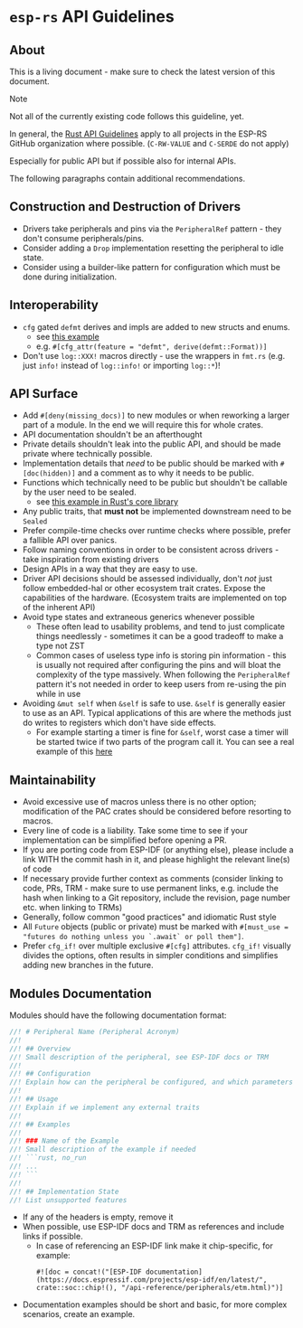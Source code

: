 # `esp-rs` API Guidelines

## About

This is a living document - make sure to check the latest version of this document.

> [!NOTE]
> Not all of the currently existing code follows this guideline, yet.

In general, the [Rust API Guidelines](https://rust-lang.github.io/api-guidelines) apply to all projects in the ESP-RS GitHub organization where possible. (`C-RW-VALUE` and `C-SERDE` do not apply)

Especially for public API but if possible also for internal APIs.

The following paragraphs contain additional recommendations.

## Construction and Destruction of Drivers

- Drivers take peripherals and pins via the `PeripheralRef` pattern - they don't consume peripherals/pins.
- Consider adding a `Drop` implementation resetting the peripheral to idle state.
- Consider using a builder-like pattern for configuration which must be done during initialization.

## Interoperability

- `cfg` gated `defmt` derives and impls are added to new structs and enums.
    - see [this example](https://github.com/esp-rs/esp-hal/blob/df2b7bd8472cc1d18db0d9441156575570f59bb3/esp-hal/src/spi/mod.rs#L15)
    - e.g. `#[cfg_attr(feature = "defmt", derive(defmt::Format))]`
- Don't use `log::XXX!` macros directly - use the wrappers in `fmt.rs` (e.g. just `info!` instead of `log::info!` or importing `log::*`)!

## API Surface

- Add `#[deny(missing_docs)]` to new modules or when reworking a larger part of a module. In the end we will require this for whole crates.
- API documentation shouldn't be an afterthought
- Private details shouldn't leak into the public API, and should be made private where technically possible.
- Implementation details that _need_ to be public should be marked with `#[doc(hidden)]` and a comment as to why it needs to be public.
- Functions which technically need to be public but shouldn't be callable by the user need to be sealed.
    - see [this example in Rust's core library](https://github.com/rust-lang/rust/blob/044a28a4091f2e1a5883f7fa990223f8b200a2cd/library/core/src/error.rs#L89-L100)
- Any public traits, that **must not** be implemented downstream need to be `Sealed`
- Prefer compile-time checks over runtime checks where possible, prefer a fallible API over panics.
- Follow naming conventions in order to be consistent across drivers - take inspiration from existing drivers
- Design APIs in a way that they are easy to use.
- Driver API decisions should be assessed individually, don't _not_ just follow embedded-hal or other ecosystem trait crates. Expose the capabilities of the hardware. (Ecosystem traits are implemented on top of the inherent API)
- Avoid type states and extraneous generics whenever possible
    - These often lead to usability problems, and tend to just complicate things needlessly - sometimes it can be a good tradeoff to make a type not ZST
    - Common cases of useless type info is storing pin information - this is usually not required after configuring the pins and will bloat the complexity of the type massively. When following the `PeripheralRef` pattern it's not needed in order to keep users from re-using the pin while in use
- Avoiding `&mut self` when `&self` is safe to use. `&self` is generally easier to use as an API. Typical applications of this are where the methods just do writes to registers which don't have side effects.
    - For example starting a timer is fine for `&self`, worst case a timer will be started twice if two parts of the program call it. You can see a real example of this [here](https://github.com/esp-rs/esp-hal/pull/1500#pullrequestreview-2015911974)

## Maintainability

- Avoid excessive use of macros unless there is no other option; modification of the PAC crates should be considered before resorting to macros.
- Every line of code is a liability. Take some time to see if your implementation can be simplified before opening a PR.
- If you are porting code from ESP-IDF (or anything else), please include a link WITH the commit hash in it, and please highlight the relevant line(s) of code
- If necessary provide further context as comments (consider linking to code, PRs, TRM - make sure to use permanent links, e.g. include the hash when linking to a Git repository, include the revision, page number etc. when linking to TRMs)
- Generally, follow common "good practices" and idiomatic Rust style
- All `Future` objects (public or private) must be marked with ``#[must_use = "futures do nothing unless you `.await` or poll them"]``.
- Prefer `cfg_if!` over multiple exclusive `#[cfg]` attributes. `cfg_if!` visually divides the options, often results in simpler conditions and simplifies adding new branches in the future.

## Modules Documentation

Modules should have the following documentation format:
```rust
//! # Peripheral Name (Peripheral Acronym)
//!
//! ## Overview
//! Small description of the peripheral, see ESP-IDF docs or TRM
//!
//! ## Configuration
//! Explain how can the peripheral be configured, and which parameters can be configured
//!
//! ## Usage
//! Explain if we implement any external traits
//!
//! ## Examples
//!
//! ### Name of the Example
//! Small description of the example if needed
//! ```rust, no_run
//! ...
//! ```
//!
//! ## Implementation State
//! List unsupported features
```
- If any of the headers is empty, remove it
- When possible, use ESP-IDF docs and TRM as references and include links if possible.
  - In case of referencing an ESP-IDF link make it chip-specific, for example:
    ```
    #![doc = concat!("[ESP-IDF documentation](https://docs.espressif.com/projects/esp-idf/en/latest/", crate::soc::chip!(), "/api-reference/peripherals/etm.html)")]
    ```
- Documentation examples should be short and basic, for more complex scenarios, create an example.
